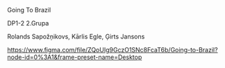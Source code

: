Going To Brazil

DP1-2 2.Grupa

Rolands Sapožņikovs, Kārlis Egle, Ģirts Jansons

https://www.figma.com/file/ZQoUIg9GczO1SNc8FcaT6b/Going-to-Brazil?node-id=0%3A1&frame-preset-name=Desktop
